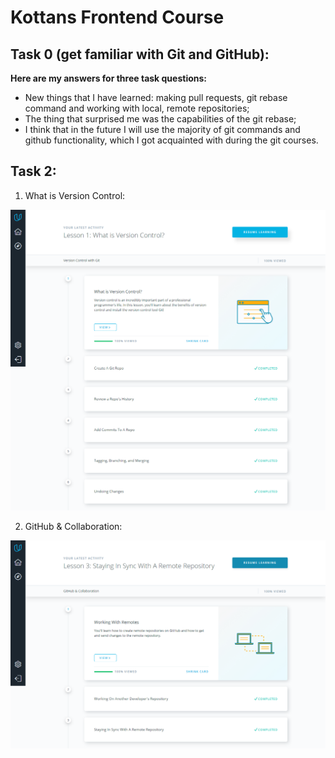 # Kottans Frontend Course
## Task 0 (get familiar with Git and GitHub):
**Here are my answers for three task questions:**
* New things that I have learned: making pull requests, git rebase command and working with local, remote repositories;
* The thing that surprised me was the capabilities of the git rebase;
* I think that in the future I will use the majority of git commands and github functionality, which I got acquainted with during the git courses.

## Task 2:
1. What is Version Control:

![What is version Control Udacity Course](task_02/version-control-with-git-udacity.png)

2. GitHub & Collaboration:

![GitHub & Collaboration Udacity Course](task_02/github-collaboration-udacity.png)